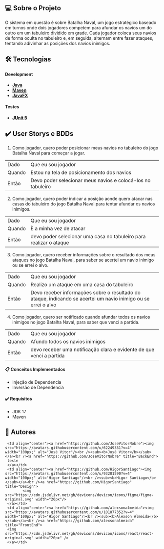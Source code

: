 ## 💻 Sobre o Projeto
O sistema em questão é sobre Batalha Naval, um jogo estratégico baseado em turnos onde dois jogadores competem para afundar os navios um do outro em um tabuleiro dividido em grade. Cada jogador coloca seus navios de forma oculta no tabuleiro e, em seguida, alternam entre fazer ataques, tentando adivinhar as posições dos navios inimigos.

## 🛠 Tecnologias

#### Development
- [**Java**](https://www.java.com/pt-BR/)
- [**Maven**](https://maven.apache.org)
- [**JavaFX**](https://openjfx.io)

#### Testes
- [**JUnit 5**](https://junit.org/junit5/docs/current/user-guide/)

## ✔️ User Storys e BDDs

1.   Como jogador, quero poder posicionar meus navios no tabuleiro do jogo Batalha Naval para começar a jogar.

<table>
     <tr>
          <td> Dado </td>
          <td> Que eu sou jogador </td>
     </tr>
     <tr>
          <td> Quando </td>
          <td> Estou na tela de posicionamento dos navios </td>
     </tr>
      <tr>
          <td> Então </td>
          <td> Devo poder selecionar meus navios e colocá-los no tabuleiro </td>
     </tr>
</table>
          

2.   Como jogador, quero poder indicar a posição aonde quero atacar nas casas do tabuleiro do jogo Batalha Naval para tentar afundar os navios inimigos.

<table>
     <tr>
          <td> Dado </td>
          <td> Que eu sou jogador </td>
     </tr>
     <tr>
          <td> Quando </td>
          <td> È a minha vez de atacar </td>
     </tr>
      <tr>
          <td> Então </td>
          <td>  devo poder selecionar uma casa no tabuleiro para realizar o ataque </td>
     </tr>
</table>


3.   Como jogador, quero receber informações sobre o resultado dos meus ataques no jogo Batalha Naval, para saber se acertei um navio inimigo ou se errei o alvo.

<table>
     <tr>
          <td> Dado </td>
          <td> Que eu sou jogador </td>
     </tr>
     <tr>
          <td> Quando </td>
          <td> Realizo um ataque em uma casa do tabuleiro </td>
     </tr>
      <tr>
          <td> Então </td>
          <td> Devo receber informações sobre o resultado do ataque, indicando se acertei um navio inimigo ou se errei o alvo </td>
     </tr>
</table>


4.   Como jogador, quero ser notificado quando afundar todos os navios inimigos no jogo Batalha Naval, para saber que venci a partida.

<table>
     <tr>
          <td> Dado </td>
          <td> Que eu sou jogador </td>
     </tr>
     <tr>
          <td> Quando </td>
          <td> Afundo todos os navios inimigos </td>
     </tr>
      <tr>
          <td> Então </td>
          <td> devo receber uma notificação clara e evidente de que venci a partida </td>
     </tr>
</table>


#### 📋 Conceitos Implementados
- Injeção de Dependencia
- Inversão de Dependencia

#### ✔️ Requisitos
- JDK 17
- Maven

## 📸 Autores
<table>
  <tr>
    
     <td align="center"><a href="https://github.com/JoseVitorNobre"><img src="https://avatars.githubusercontent.com/u/62249331?v=4" width="100px;" alt="José Vitor"/><br /><sub><b>José Vitor</b></sub></a><br /><a href="https://github.com/JoseVitorNobre" title="BackEnd">
     teste
     </a></td>
     <td align="center"><a href="https://github.com/HigorSantiago"><img src="https://avatars.githubusercontent.com/u/93281590?v=4" width="100px;" alt="Higor Santiago"/><br /><sub><b>Higor Santiago</b></sub></a><br /><a href="https://github.com/HigorSantiago" title="Design">
            <img src="https://cdn.jsdelivr.net/gh/devicons/devicon/icons/figma/figma-original.svg" width="20px"/>
     </a></td>
     <td align="center"><a href="https://github.com/alexsonalmeida"><img src="https://avatars.githubusercontent.com/u/101877352?v=4" width="100px;" alt="Higor Santiago"/><br /><sub><b>Alexson Almeida</b></sub></a><br /><a href="https://github.com/alexsonalmeida" title="FrontEnd">
     <img src="https://cdn.jsdelivr.net/gh/devicons/devicon/icons/react/react-original.svg" width="20px" />
     </a></td>
  </tr>
</table>
